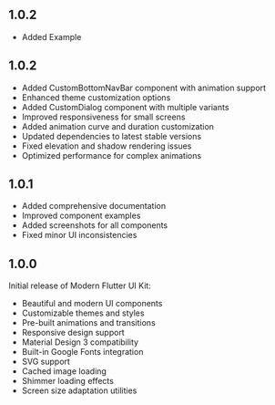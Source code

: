 ## 1.0.2

* Added Example

## 1.0.2

* Added CustomBottomNavBar component with animation support
* Enhanced theme customization options
* Added CustomDialog component with multiple variants
* Improved responsiveness for small screens
* Added animation curve and duration customization
* Updated dependencies to latest stable versions
* Fixed elevation and shadow rendering issues
* Optimized performance for complex animations


## 1.0.1

* Added comprehensive documentation
* Improved component examples
* Added screenshots for all components
* Fixed minor UI inconsistencies

## 1.0.0

Initial release of Modern Flutter UI Kit:

* Beautiful and modern UI components
* Customizable themes and styles
* Pre-built animations and transitions
* Responsive design support
* Material Design 3 compatibility
* Built-in Google Fonts integration
* SVG support
* Cached image loading
* Shimmer loading effects
* Screen size adaptation utilities

